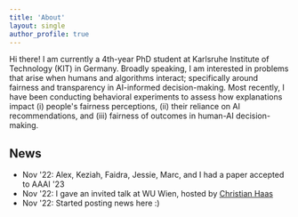 ```yaml
---
title: 'About'
layout: single
author_profile: true
---
```


Hi there! I am currently a 4th-year PhD student at Karlsruhe Institute of Technology (KIT) in Germany. Broadly speaking, I am interested in problems that arise when humans and algorithms interact; specifically around fairness and transparency in AI-informed decision-making. Most recently, I have been conducting behavioral experiments to assess how explanations impact (i) people's fairness perceptions, (ii) their reliance on AI recommendations, and (iii) fairness of outcomes in human-AI decision-making.

## News

- Nov '22: Alex, Keziah, Faidra, Jessie, Marc, and I had a paper accepted to AAAI '23
- Nov '22: I gave an invited talk at WU Wien, hosted by [Christian Haas](https://bach.wu.ac.at/d/research/ma/18957/)
- Nov '22: Started posting news here :)
